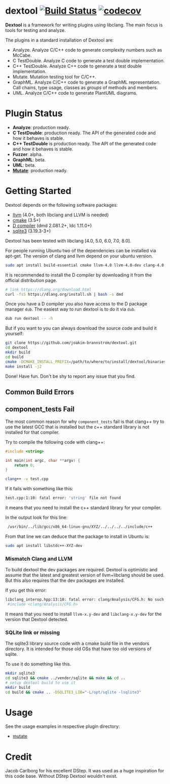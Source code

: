 # dextool [![Build Status](https://dev.azure.com/wikodes/wikodes/_apis/build/status/joakim-brannstrom.dextool?branchName=master)](https://dev.azure.com/wikodes/wikodes/_build/latest?definitionId=1&branchName=master) [![codecov](https://codecov.io/gh/joakim-brannstrom/dextool/branch/master/graph/badge.svg)](https://codecov.io/gh/joakim-brannstrom/dextool)

**Dextool** is a framework for writing plugins using libclang. The main focus
is tools for testing and analyze.

The plugins in a standard installation of Dextool are:
 - Analyze. Analyze C/C++ code to generate complexity numbers such as McCabe.
 - C TestDouble. Analyze C code to generate a test double implementation.
 - C++ TestDouble. Analyze C++ code to generate a test double implementation.
 - Mutate. Mutation testing tool for C/C++.
 - GraphML. Analyze C/C++ code to generate a GraphML representation.
   Call chains, type usage, classes as _groups_ of methods and members.
 - UML. Analyze C/C++ code to generate PlantUML diagrams.

# Plugin Status

 * **Analyze**: production ready.
 * **C TestDouble**: production ready. The API of the generated code and how it behaves is stable.
 * **C++ TestDouble** is production ready. The API of the generated code and how it behaves is stable.
 * **Fuzzer**: alpha.
 * **GraphML**: beta.
 * **UML**: beta.
 * [**Mutate**](plugin/mutate/README.md): production ready.

# Getting Started

Dextool depends on the following software packages:

 * [llvm](http://releases.llvm.org/download.html) (4.0+, both libclang and LLVM is needed)
 * [cmake](https://cmake.org/download) (3.5+)
 * [D compiler](https://dlang.org/download.html) (dmd 2.081.2+, ldc 1.11.0+)
 * [sqlite3](https://sqlite.org/download.html) (3.19.3-3+)

Dextool has been tested with libclang [4.0, 5.0, 6.0, 7.0, 8.0].

For people running Ubuntu two of the dependencies can be installed via apt-get.
The version of clang and llvm depend on your ubuntu version.
```sh
sudo apt install build-essential cmake llvm-4.0 llvm-4.0-dev clang-4.0 libclang-4.0-dev libsqlite3-dev
```

It is recommended to install the D compiler by downloading it from the official distribution page.
```sh
# link https://dlang.org/download.html
curl -fsS https://dlang.org/install.sh | bash -s dmd
```

Once you have a D compiler you also have access to the D package manager `dub`. The easiest way to run dextool is to do it via `dub`.
```sh
dub run dextool -- -h
```

But if you want to you can always download the source code and build it yourself:
```sh
git clone https://github.com/joakim-brannstrom/dextool.git
cd dextool
mkdir build
cd build
cmake -DCMAKE_INSTALL_PREFIX=/path/to/where/to/install/dextool/binaries ..
make install -j2
```

Done! Have fun.
Don't be shy to report any issue that you find.

## Common Build Errors

## component_tests Fail

The most common reason for why `component_tests` fail is that clang++ try to use the latest GCC that is installed but the c++ standard library is not installed for that compiler.

Try to compile the following code with clang++:
```c++
#include <string>

int main(int argc, char **argv) {
    return 0;
}
```

```sh
clang++ -v test.cpp
```

If it fails with something like this:
```sh
test.cpp:1:10: fatal error: 'string' file not found
```

it means that you need to install the c++ standard library for your compiler.

In the output look for this line:
```sh
 /usr/bin/../lib/gcc/x86_64-linux-gnu/XYZ/../../../../include/c++
```

From that line we can deduce that the package to install in Ubuntu is:
```sh
sudo apt install libstdc++-XYZ-dev
```

### Mismatch Clang and LLVM

To build dextool the dev packages are required. Dextool is optimistic and assume that the latest and greatest version of llvm+libclang should be used. But this also requires that the dev packages are installed.

If you get this error:
```sh
libclang_interop.hpp:13:10: fatal error: clang/Analysis/CFG.h: No such file or directory
 #include <clang/Analysis/CFG.h>
```

It means that you need to install `llvm-x.y-dev` and `libclang-x.y-dev` for the version that Dextool detected.

### SQLite link or missing

The sqlite3 library source code with a cmake build file in the vendors directory. It is intended for those old OSs that have too old versions of sqlite.

To use it do something like this.
```sh
mkdir sqlite3
cd sqlite3 && cmake ../vendor/sqlite && make && cd ..
# setup dextool build to use it
mkdir build
cd build && cmake .. -DSQLITE3_LIB="-L/opt/sqlite -lsqlite3"
```

# Usage

See the usage examples in respective plugin directory:
 * [mutate](plugin/mutate/examples)

# Credit
Jacob Carlborg for his excellent DStep. It was used as a huge inspiration for
this code base. Without DStep Dextool wouldn't exist.
